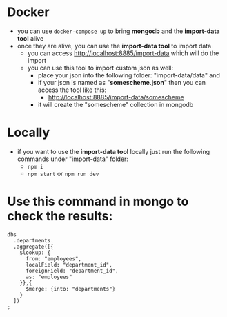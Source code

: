 # Docker
- you can use `docker-compose up` to bring **mongodb** and the **import-data tool** alive
- once they are alive, you can use the **import-data tool** to import data
  - you can access [http://localhost:8885/import-data](http://localhost:8885/import-data) which will do the import
  - you can use this tool to import custom json as well:
    - place your json into the following folder: "import-data/data" and
    - if your json is named as "**somescheme.json**" then you can access the tool like this:
      - [http://localhost:8885/import-data/somescheme](http://localhost:8885/import-data/somescheme)
    - it will create the "somescheme" collection in mongodb

# Locally
- if you want to use the **import-data tool** locally just run the following commands under "import-data" folder:
  - `npm i`
  - `npm start` or `npm run dev`

# Use this command in mongo to check the results:
```
dbs
  .departments
  .aggregate([{
    $lookup: {
      from: "employees",
      localField: "department_id",
      foreignField: "department_id",
      as: "employees"
    }},{
      $merge: {into: "departments"}
    }
  ])
;
```
